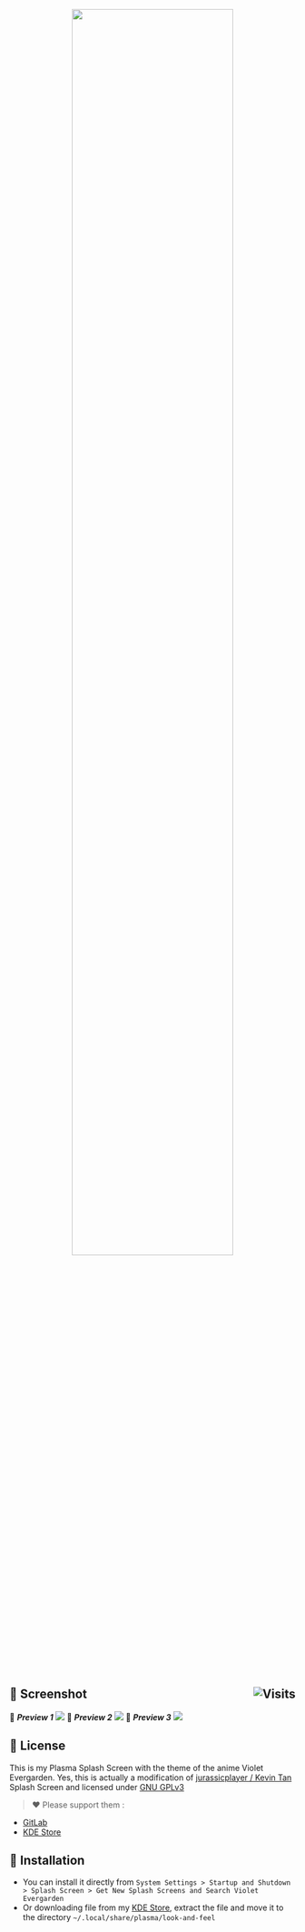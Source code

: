 <p align="center">
  <a href="https://ibb.co/8987NPG" title="Plasma Splash Screen"><img src="https://i.ibb.co/sq3Vbsc/Splash.png" width="75%"></a>
</p>

## :art: Screenshot <img alt="Visits" src="https://badges.strrl.dev/visits/13atm01/VioletEvergarden-Splashscreen?style=plastic&label=&color=8727D8&success&logo=GitHub&logoColor=white&labelColor=373e4d" align="right"/> 

:link: ***Preview 1*** <a href="https://www.deviantart.com/13andi01/art/Splash-Screen-01-875967194" title="Splash Screen 01"><img src="https://images-wixmp-ed30a86b8c4ca887773594c2.wixmp.com/f/1e66b7e7-6690-440a-a71b-826e8081974a/dehj0m2-4c81ad9b-811f-4507-a4b9-5060fe9ca1a3.png/v1/fill/w_1192,h_670,q_70,strp/splash_screen___01_by_13andi01_dehj0m2-pre.jpg?token=eyJ0eXAiOiJKV1QiLCJhbGciOiJIUzI1NiJ9.eyJzdWIiOiJ1cm46YXBwOiIsImlzcyI6InVybjphcHA6Iiwib2JqIjpbW3siaGVpZ2h0IjoiPD03NjgiLCJwYXRoIjoiXC9mXC8xZTY2YjdlNy02NjkwLTQ0MGEtYTcxYi04MjZlODA4MTk3NGFcL2RlaGowbTItNGM4MWFkOWItODExZi00NTA3LWE0YjktNTA2MGZlOWNhMWEzLnBuZyIsIndpZHRoIjoiPD0xMzY2In1dXSwiYXVkIjpbInVybjpzZXJ2aWNlOmltYWdlLm9wZXJhdGlvbnMiXX0.Q6beBNKV84H1fKfjyou8vQ6aDMzykzJDNve7pu4msxY"></a>
:link: ***Preview 2*** <a href="https://www.deviantart.com/13andi01/art/Splash-Screen-02-875969358" title="Splash Screen 02"><img src="https://images-wixmp-ed30a86b8c4ca887773594c2.wixmp.com/f/1e66b7e7-6690-440a-a71b-826e8081974a/dehj2a6-97dc2c89-a5fc-44c3-b509-e420f1d5e38d.png/v1/fill/w_1192,h_670,q_70,strp/splash_screen___02_by_13andi01_dehj2a6-pre.jpg?token=eyJ0eXAiOiJKV1QiLCJhbGciOiJIUzI1NiJ9.eyJzdWIiOiJ1cm46YXBwOiIsImlzcyI6InVybjphcHA6Iiwib2JqIjpbW3siaGVpZ2h0IjoiPD03NjgiLCJwYXRoIjoiXC9mXC8xZTY2YjdlNy02NjkwLTQ0MGEtYTcxYi04MjZlODA4MTk3NGFcL2RlaGoyYTYtOTdkYzJjODktYTVmYy00NGMzLWI1MDktZTQyMGYxZDVlMzhkLnBuZyIsIndpZHRoIjoiPD0xMzY2In1dXSwiYXVkIjpbInVybjpzZXJ2aWNlOmltYWdlLm9wZXJhdGlvbnMiXX0.9ZSyG-ghM_nXJDLko8Ez3sVx23eDcQK9j0O2aidpBEU"></a>
:link: ***Preview 3*** <a href="https://www.deviantart.com/13andi01/art/Splash-Screen-03-875969945" title="Splash Screen 03"><img src="https://images-wixmp-ed30a86b8c4ca887773594c2.wixmp.com/f/1e66b7e7-6690-440a-a71b-826e8081974a/dehj2qh-6f517b33-ddbf-49ec-8ecc-3ef65a9808d6.png/v1/fill/w_1192,h_670,q_70,strp/splash_screen___03_by_13andi01_dehj2qh-pre.jpg?token=eyJ0eXAiOiJKV1QiLCJhbGciOiJIUzI1NiJ9.eyJzdWIiOiJ1cm46YXBwOiIsImlzcyI6InVybjphcHA6Iiwib2JqIjpbW3siaGVpZ2h0IjoiPD03NjgiLCJwYXRoIjoiXC9mXC8xZTY2YjdlNy02NjkwLTQ0MGEtYTcxYi04MjZlODA4MTk3NGFcL2RlaGoycWgtNmY1MTdiMzMtZGRiZi00OWVjLThlY2MtM2VmNjVhOTgwOGQ2LnBuZyIsIndpZHRoIjoiPD0xMzY2In1dXSwiYXVkIjpbInVybjpzZXJ2aWNlOmltYWdlLm9wZXJhdGlvbnMiXX0.Qq6dNX6JpFgO9gH3rsb1uOMNKLCFvLXvWn5Itbadi38"></a>

## :page_with_curl: License
This is my Plasma Splash Screen with the theme of the anime Violet Evergarden. Yes, this is actually a modification of [jurassicplayer / Kevin Tan](https://gitlab.com/Weeb-Themes/plasma-splashscreen/SnowyNightMiku) Splash Screen and licensed under [GNU GPLv3](LICENSE)

> :heart: Please support them :
* [GitLab](https://gitlab.com/Weeb-Themes/plasma-splashscreen/SnowyNightMiku)
* [KDE Store](https://store.kde.org/p/1239295/)

## :wrench: Installation

- You can install it directly from `System Settings > Startup and Shutdown > Splash Screen > Get New Splash Screens and Search Violet Evergarden`
- Or downloading file from my [KDE Store](https://store.kde.org/p/1460153/), extract the file and move it to the directory `~/.local/share/plasma/look-and-feel`
